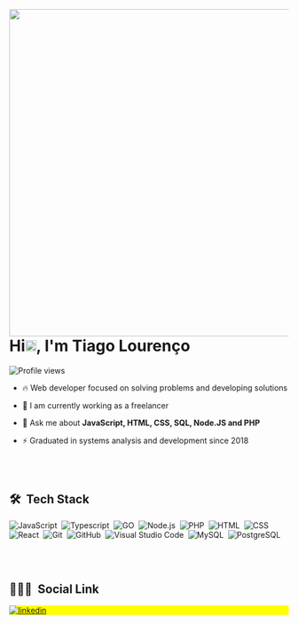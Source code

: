 
<img align="right" height="590em" src="https://user-images.githubusercontent.com/38535003/154815077-f4a170f2-1b82-404e-b8f1-949b002e5542.png"/>
<h1 align="left">Hi<img src="https://raw.githubusercontent.com/kaueMarques/kaueMarques/master/hi.gif" width="20px">, I'm Tiago Lourenço</h1>
<p align="left"> <img src="https://komarev.com/ghpvc/?username=tiagosilvalourenco&color=yellow" alt="Profile views" /> </p>

- 🔥 Web developer focused on solving problems and developing solutions 

- 🔭 I am currently working as a freelancer

- 💬 Ask me about **JavaScript, HTML, CSS, SQL, Node.JS and PHP**

- ⚡ Graduated in systems analysis and development since 2018

<br><br>

## 🛠 &nbsp;Tech Stack

![JavaScript](https://img.shields.io/badge/-JavaScript-05122A?style=flat&logo=javascript)&nbsp;
![Typescript](https://img.shields.io/badge/-Typescript-05122A?style=flat&logo=typescript)&nbsp;
![GO](https://img.shields.io/badge/-Go-05122A?style=flat&logo=go)&nbsp;
![Node.js](https://img.shields.io/badge/-Node.js-05122A?style=flat&logo=node.js)&nbsp;
![PHP](https://img.shields.io/badge/-PHP-05122A?style=flat&logo=php)&nbsp;
![HTML](https://img.shields.io/badge/-HTML-05122A?style=flat&logo=HTML5)&nbsp;
![CSS](https://img.shields.io/badge/-CSS-05122A?style=flat&logo=CSS3&logoColor=1572B6)&nbsp;
![React](https://img.shields.io/badge/-React-05122A?style=flat&logo=react)&nbsp;
![Git](https://img.shields.io/badge/-Git-05122A?style=flat&logo=git)&nbsp;
![GitHub](https://img.shields.io/badge/-GitHub-05122A?style=flat&logo=github)&nbsp;
![Visual Studio Code](https://img.shields.io/badge/-Visual%20Studio%20Code-05122A?style=flat&logo=visual-studio-code&logoColor=007ACC)&nbsp;
![MySQL](https://img.shields.io/badge/-MySQL-05122A?style=flat&logo=mysql)&nbsp;
![PostgreSQL](https://img.shields.io/badge/-PostgreSQL-05122A?style=flat&logo=postgresql)&nbsp;

<br><br>

## 👨🏽‍🦲 &nbsp;Social Link

<p align="left" style="background:yellow">
<a href="https://linkedin.com/in/tslourenco" target="_blank">
  <img align="center" src="https://img.shields.io/badge/-tslourenco-05122A?style=flat&logo=linkedin" alt="linkedin"/>
</a>
</p>


<!--
**maykbrito/maykbrito** is a ✨ _special_ ✨ repository because its `README.md` (this file) appears on your GitHub profile.

Here are some ideas to get you started:

- 🔭 I’m currently working on ...
- 🌱 I’m currently learning ...
- 👯 I’m looking to collaborate on ...
- 🤔 I’m looking for help with ...
- 💬 Ask me about ...
- 📫 How to reach me: ...
- 😄 Pronouns: ...
- ⚡ Fun fact: ...
-->
